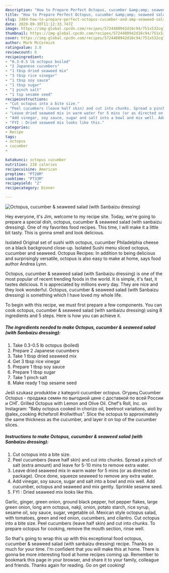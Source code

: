 ```yaml
---
description: "How to Prepare Perfect Octopus, cucumber &amp;amp; seaweed salad (with Sanbaizu dressing)"
title: "How to Prepare Perfect Octopus, cucumber &amp;amp; seaweed salad (with Sanbaizu dressing)"
slug: 2484-how-to-prepare-perfect-octopus-cucumber-and-amp-seaweed-salad-with-sanbaizu-dressing
date: 2020-09-30T11:12:33.747Z
image: https://img-global.cpcdn.com/recipes/5724480942d16c94/751x532cq70/octopus-cucumber-seaweed-salad-with-sanbaizu-dressing-recipe-main-photo.jpg
thumbnail: https://img-global.cpcdn.com/recipes/5724480942d16c94/751x532cq70/octopus-cucumber-seaweed-salad-with-sanbaizu-dressing-recipe-main-photo.jpg
cover: https://img-global.cpcdn.com/recipes/5724480942d16c94/751x532cq70/octopus-cucumber-seaweed-salad-with-sanbaizu-dressing-recipe-main-photo.jpg
author: Mark McCormick
ratingvalue: 3.8
reviewcount: 6
recipeingredient:
- "0.3-0.5 lb octopus boiled"
- "2 Japanese cucumbers"
- "1 tbsp dried seaweed mix"
- "3 tbsp rice vinegar"
- "1 tbsp soy sauce"
- "1 tbsp sugar"
- "1 pinch salt"
- "1 tsp sesame seed"
recipeinstructions:
- "Cut octopus into a bite size."
- "Peel cucumbers (leave half skin) and cut into chunks. Spread a pinch of salt (extra amount) and leave for 5-10 mins to remove extra water."
- "Leave dried seaweed mix in warm water for 5 mins (or as directed on package). Once done, squeeze seaweed to remove any extra water."
- "Add vinegar, soy sauce, sugar and salt into a bowl and mix well. Add cucumber, octopus and seaweed and mix gently. Sprinkle sesame seed."
- "FYI : Dried seaweed mix looks like this."
categories:
- Recipe
tags:
- octopus
- cucumber
- 

katakunci: octopus cucumber  
nutrition: 218 calories
recipecuisine: American
preptime: "PT20M"
cooktime: "PT33M"
recipeyield: "2"
recipecategory: Dinner

---
```



![Octopus, cucumber &amp; seaweed salad (with Sanbaizu dressing)](https://img-global.cpcdn.com/recipes/5724480942d16c94/751x532cq70/octopus-cucumber-seaweed-salad-with-sanbaizu-dressing-recipe-main-photo.jpg)

Hey everyone, it's Jim, welcome to my recipe site. Today, we're going to prepare a special dish, octopus, cucumber &amp; seaweed salad (with sanbaizu dressing). One of my favorites food recipes. This time, I will make it a little bit tasty. This is gonna smell and look delicious.

Isolated Original set of sushi with octopus, cucumber Philadelphia cheese on a black background close-up. Isolated Sushi menu sliced octopus, cucumber and seaweed. Octopus Recipes: In addition to being delicious and surprisingly versatile, octopus is also easy to make at home, says food author Andrea Lynn.

Octopus, cucumber &amp; seaweed salad (with Sanbaizu dressing) is one of the most popular of recent trending foods in the world. It is simple, it's fast, it tastes delicious. It is appreciated by millions every day. They are nice and they look wonderful. Octopus, cucumber &amp; seaweed salad (with Sanbaizu dressing) is something which I have loved my whole life.


To begin with this recipe, we must first prepare a few components. You can cook octopus, cucumber &amp; seaweed salad (with sanbaizu dressing) using 8 ingredients and 5 steps. Here is how you can achieve it.

<!--inarticleads1-->

##### The ingredients needed to make Octopus, cucumber &amp; seaweed salad (with Sanbaizu dressing):

1. Take 0.3-0.5 lb octopus (boiled)
1. Prepare 2 Japanese cucumbers
1. Take 1 tbsp dried seaweed mix
1. Get 3 tbsp rice vinegar
1. Prepare 1 tbsp soy sauce
1. Prepare 1 tbsp sugar
1. Take 1 pinch salt
1. Make ready 1 tsp sesame seed


Jeśli szukasz produktów z kategorii cucumber octopus. Огурец Cucumber Octopus - продажа семян по выгодной цене с доставкой по всей России и СНГ. Grilled Octopus with Lemon and Olive Oil. Chef&#39;s Roll, Inc. on Instagram: &#34;Baby octopus cooked in chorizo oil, beetroot variations, aioli by @alex_cooking #chefsroll #rollwithus&#34;. Slice the octopus to approximately the same thickness as the cucumber, and layer it on top of the cucumber slices. 

<!--inarticleads2-->

##### Instructions to make Octopus, cucumber &amp; seaweed salad (with Sanbaizu dressing):

1. Cut octopus into a bite size.
1. Peel cucumbers (leave half skin) and cut into chunks. Spread a pinch of salt (extra amount) and leave for 5-10 mins to remove extra water.
1. Leave dried seaweed mix in warm water for 5 mins (or as directed on package). Once done, squeeze seaweed to remove any extra water.
1. Add vinegar, soy sauce, sugar and salt into a bowl and mix well. Add cucumber, octopus and seaweed and mix gently. Sprinkle sesame seed.
1. FYI : Dried seaweed mix looks like this.


Garlic, ginger, green onion, ground black pepper, hot pepper flakes, large green onion, long arm octopus, nakji, onion, potato starch, rice syrup, sesame oil, soy sauce, sugar, vegetable oil. Mexican style octopus salad, with tomatoes, green and red onion, cucumbers, and cilantro. Cut octopus into a bite size. Peel cucumbers (leave half skin) and cut into chunks. To prepare octopus for cooking, remove the mouth section, rinse well. 

So that's going to wrap this up with this exceptional food octopus, cucumber &amp; seaweed salad (with sanbaizu dressing) recipe. Thanks so much for your time. I'm confident that you will make this at home. There is gonna be more interesting food at home recipes coming up. Remember to bookmark this page in your browser, and share it to your family, colleague and friends. Thanks again for reading. Go on get cooking!
